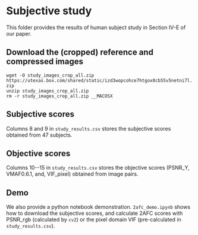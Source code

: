 # Subjective study

This folder provides the results of human subject study in Section IV-E of our paper.

## Download the (cropped) reference and compressed images
`wget -O study_images_crop_all.zip https://utexas.box.com/shared/static/izd3wopcohce7htgox0cb55v5netni7l.zip`<br />
`unzip study_images_crop_all.zip`<br />
`rm -r study_images_crop_all.zip __MACOSX`

## Subjective scores
Columns 8 and 9 in `study_results.csv` stores the subjective scores obtained from 47 subjects.

## Objective scores
Columns 10--15 in `study_results.csv` stores the objective scores (PSNR_Y, VMAF0.6.1, and, VIF_pixel) obtained from image pairs.

## Demo
We also provide a python notebook demonstration. `2afc_demo.ipynb` shows how to download the subjective scores, and calculate 2AFC scores with PSNR_rgb (calculated by `cv2`) or the pixel domain VIF (pre-calculated in `study_results.csv`).
